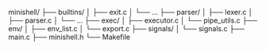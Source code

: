   
  minishell/
  ├── builtins/
  │   ├── exit.c
  │   └── ...
  ├── parser/
  │   ├── lexer.c
  │   ├── parser.c
  │   └── ...
  ├── exec/
  │   ├── executor.c
  │   └── pipe_utils.c
  ├── env/
  │   ├── env_list.c
  │   └── export.c
  ├── signals/
  │   └── signals.c
  ├── main.c
  ├── minishell.h
  └── Makefile

